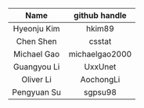 | Name  | github handle |
|:---:|:---:|
| Hyeonju Kim | hkim89 |
| Chen Shen | csstat |
| Michael Gao | michaelgao2000 | 
| Guangyou Li | UxxUnet | 
| Oliver Li | AochongLi |
| Pengyuan Su | sgpsu98 |
